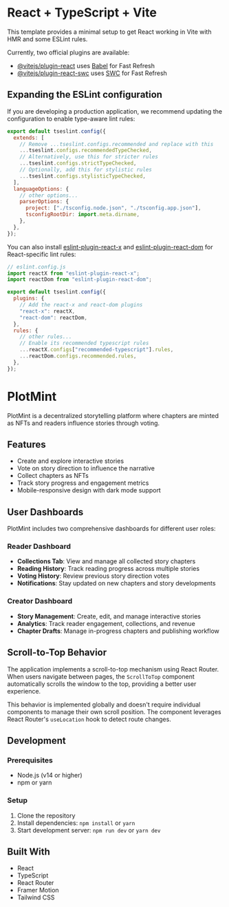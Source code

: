 # React + TypeScript + Vite

This template provides a minimal setup to get React working in Vite with HMR and some ESLint rules.

Currently, two official plugins are available:

- [@vitejs/plugin-react](https://github.com/vitejs/vite-plugin-react/blob/main/packages/plugin-react) uses [Babel](https://babeljs.io/) for Fast Refresh
- [@vitejs/plugin-react-swc](https://github.com/vitejs/vite-plugin-react/blob/main/packages/plugin-react-swc) uses [SWC](https://swc.rs/) for Fast Refresh

## Expanding the ESLint configuration

If you are developing a production application, we recommend updating the configuration to enable type-aware lint rules:

```js
export default tseslint.config({
  extends: [
    // Remove ...tseslint.configs.recommended and replace with this
    ...tseslint.configs.recommendedTypeChecked,
    // Alternatively, use this for stricter rules
    ...tseslint.configs.strictTypeChecked,
    // Optionally, add this for stylistic rules
    ...tseslint.configs.stylisticTypeChecked,
  ],
  languageOptions: {
    // other options...
    parserOptions: {
      project: ["./tsconfig.node.json", "./tsconfig.app.json"],
      tsconfigRootDir: import.meta.dirname,
    },
  },
});
```

You can also install [eslint-plugin-react-x](https://github.com/Rel1cx/eslint-react/tree/main/packages/plugins/eslint-plugin-react-x) and [eslint-plugin-react-dom](https://github.com/Rel1cx/eslint-react/tree/main/packages/plugins/eslint-plugin-react-dom) for React-specific lint rules:

```js
// eslint.config.js
import reactX from "eslint-plugin-react-x";
import reactDom from "eslint-plugin-react-dom";

export default tseslint.config({
  plugins: {
    // Add the react-x and react-dom plugins
    "react-x": reactX,
    "react-dom": reactDom,
  },
  rules: {
    // other rules...
    // Enable its recommended typescript rules
    ...reactX.configs["recommended-typescript"].rules,
    ...reactDom.configs.recommended.rules,
  },
});
```

# PlotMint

PlotMint is a decentralized storytelling platform where chapters are minted as NFTs and readers influence stories through voting.

## Features

- Create and explore interactive stories
- Vote on story direction to influence the narrative
- Collect chapters as NFTs
- Track story progress and engagement metrics
- Mobile-responsive design with dark mode support

## User Dashboards

PlotMint includes two comprehensive dashboards for different user roles:

### Reader Dashboard
- **Collections Tab**: View and manage all collected story chapters
- **Reading History**: Track reading progress across multiple stories
- **Voting History**: Review previous story direction votes
- **Notifications**: Stay updated on new chapters and story developments

### Creator Dashboard
- **Story Management**: Create, edit, and manage interactive stories
- **Analytics**: Track reader engagement, collections, and revenue
- **Chapter Drafts**: Manage in-progress chapters and publishing workflow

## Scroll-to-Top Behavior

The application implements a scroll-to-top mechanism using React Router. When users navigate between pages, the `ScrollToTop` component automatically scrolls the window to the top, providing a better user experience.

This behavior is implemented globally and doesn't require individual components to manage their own scroll position. The component leverages React Router's `useLocation` hook to detect route changes.

## Development

### Prerequisites

- Node.js (v14 or higher)
- npm or yarn

### Setup

1. Clone the repository
2. Install dependencies: `npm install` or `yarn`
3. Start development server: `npm run dev` or `yarn dev`

## Built With

- React
- TypeScript
- React Router
- Framer Motion
- Tailwind CSS
